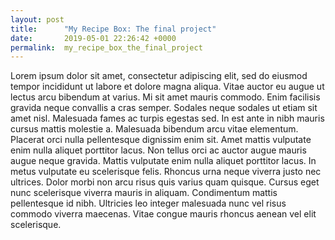 ```yaml
---
layout: post
title:      "My Recipe Box: The final project"
date:       2019-05-01 22:26:42 +0000
permalink:  my_recipe_box_the_final_project
---
```



Lorem ipsum dolor sit amet, consectetur adipiscing elit, sed do eiusmod tempor incididunt ut labore et dolore magna aliqua. Vitae auctor eu augue ut lectus arcu bibendum at varius. Mi sit amet mauris commodo. Enim facilisis gravida neque convallis a cras semper. Sodales neque sodales ut etiam sit amet nisl. Malesuada fames ac turpis egestas sed. In est ante in nibh mauris cursus mattis molestie a. Malesuada bibendum arcu vitae elementum. Placerat orci nulla pellentesque dignissim enim sit. Amet mattis vulputate enim nulla aliquet porttitor lacus. Non tellus orci ac auctor augue mauris augue neque gravida. Mattis vulputate enim nulla aliquet porttitor lacus. In metus vulputate eu scelerisque felis. Rhoncus urna neque viverra justo nec ultrices. Dolor morbi non arcu risus quis varius quam quisque. Cursus eget nunc scelerisque viverra mauris in aliquam. Condimentum mattis pellentesque id nibh. Ultricies leo integer malesuada nunc vel risus commodo viverra maecenas. Vitae congue mauris rhoncus aenean vel elit scelerisque.
